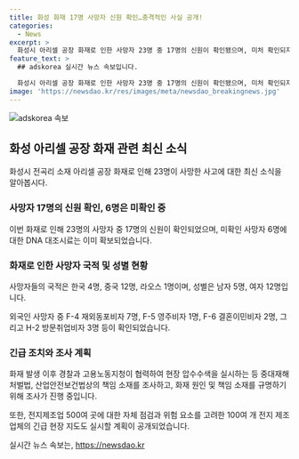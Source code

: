 ```yaml
---
title: 화성 화재 17명 사망자 신원 확인…충격적인 사실 공개!
categories:
  - News
excerpt: >
  화성시 아리셀 공장 화재로 인한 사망자 23명 중 17명의 신원이 확인됐으며, 미처 확인되지 않은 6명의 DNA 대조시료는 확보된 상태. 국적별로 한국 4명, 중국 12명, 라오스 1명 등이며, 외국인 13명의 비자 상태도 파악됐다. 이에 따라 신원이 확인된 사망자는 17명으로 늘었고, 당국은 화재의 원인과 책임 소재를 규명하기 위해 엄중한 조치를 취할 예정이다.또한, 경찰과 고용노동청은 아리셀 공장을 압수수색하고, 전지제조업체에 대한 긴급 점검 계획을 밝혔다.
feature_text: >
  ## adskorea 실시간 뉴스 속보입니다.

  화성시 아리셀 공장 화재로 인한 사망자 23명 중 17명의 신원이 확인됐으며, 미처 확인되지 않은 6명의 DNA 대조시료는 확보된 상태. 국적별로 한국 4명, 중국 12명, 라오스 1명 등이며, 외국인 13명의 비자 상태도 파악됐다. 이에 따라 신원이 확인된 사망자는 17명으로 늘었고, 당국은 화재의 원인과 책임 소재를 규명하기 위해 엄중한 조치를 취할 예정이다.또한, 경찰과 고용노동청은 아리셀 공장을 압수수색하고, 전지제조업체에 대한 긴급 점검 계획을 밝혔다.
image: 'https://newsdao.kr/res/images/meta/newsdao_breakingnews.jpg'
---
```


<p><img src="https://newsdao.kr/res/images/meta/newsdao_breakingnews.jpg" alt="adskorea 속보" /></p>

<h2 data-ke-size="size26">화성 아리셀 공장 화재 관련 최신 소식</h2>

<p data-ke-size="size16">화성시 전곡리 소재 아리셀 공장 화재로 인해 23명이 사망한 사고에 대한 최신 소식을 알아봅시다.</p>

<h3>사망자 17명의 신원 확인, 6명은 미확인 중</h3>

<p data-ke-size="size16">이번 화재로 인해 23명의 사망자 중 17명의 신원이 확인되었으며, 미확인 사망자 6명에 대한 DNA 대조시료는 이미 확보되었습니다.</p>

<h3>화재로 인한 사망자 국적 및 성별 현황</h3>

<p data-ke-size="size16">사망자들의 국적은 한국 4명, 중국 12명, 라오스 1명이며, 성별은 남자 5명, 여자 12명입니다.</p>

<p data-ke-size="size16">외국인 사망자 중 F-4 재외동포비자 7명, F-5 영주비자 1명, F-6 결혼이민비자 2명, 그리고 H-2 방문취업비자 3명 등이 확인되었습니다.</p>

<h3>긴급 조치와 조사 계획</h3>

<p data-ke-size="size16">화재 발생 이후 경찰과 고용노동지청이 협력하여 현장 압수수색을 실시하는 등 중대재해처벌법, 산업안전보건법상의 책임 소재를 조사하고, 화재 원인 및 책임 소재를 규명하기 위해 조사가 진행 중입니다.</p>

<p data-ke-size="size16">또한, 전지제조업 500여 곳에 대한 자체 점검과 위험 요소를 고려한 100여 개 전지 제조업체의 긴급 현장 지도도 실시할 계획이 공개되었습니다.</p>
실시간 뉴스 속보는, <a href="https://newsdao.kr" rel="dofollow">https://newsdao.kr</a>


